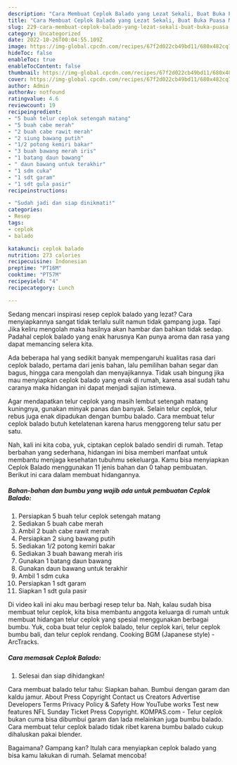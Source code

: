 ```yaml
---
description: "Cara Membuat Ceplok Balado yang Lezat Sekali, Buat Buka Puasa Menggugah Selera"
title: "Cara Membuat Ceplok Balado yang Lezat Sekali, Buat Buka Puasa Menggugah Selera"
slug: 229-cara-membuat-ceplok-balado-yang-lezat-sekali-buat-buka-puasa-menggugah-selera
category: Uncategorized
date: 2022-10-26T00:04:55.109Z
image: https://img-global.cpcdn.com/recipes/67f2d022cb49bd11/680x482cq70/ceplok-balado-foto-resep-utama.jpg
hideToc: false
enableToc: true
enableTocContent: false
thumbnail: https://img-global.cpcdn.com/recipes/67f2d022cb49bd11/680x482cq70/ceplok-balado-foto-resep-utama.jpg
cover: https://img-global.cpcdn.com/recipes/67f2d022cb49bd11/680x482cq70/ceplok-balado-foto-resep-utama.jpg
author: Admin
authorAv: notfound
ratingvalue: 4.6
reviewcount: 19
recipeingredient:
- "5 buah telur ceplok setengah matang"
- "5 buah cabe merah"
- "2 buah cabe rawit merah"
- "2 siung bawang putih"
- "1/2 potong kemiri bakar"
- "3 buah bawang merah iris"
- "1 batang daun bawang"
- " daun bawang untuk terakhir"
- "1 sdm cuka"
- "1 sdt garam"
- "1 sdt gula pasir"
recipeinstructions:

- "Sudah jadi dan siap dinikmati!"
categories:
- Resep
tags:
- ceplok
- balado

katakunci: ceplok balado 
nutrition: 273 calories
recipecuisine: Indonesian
preptime: "PT16M"
cooktime: "PT57M"
recipeyield: "4"
recipecategory: Lunch

---
```



Sedang mencari inspirasi resep ceplok balado yang lezat? Cara menyiapkannya sangat tidak terlalu sulit namun tidak gampang juga. Tapi Jika keliru mengolah maka hasilnya akan hambar dan bahkan tidak sedap. Padahal ceplok balado yang enak harusnya Kan punya aroma dan rasa yang dapat memancing selera kita.


Ada beberapa hal yang sedikit banyak mempengaruhi kualitas rasa dari ceplok balado, pertama dari jenis bahan, lalu pemilihan bahan segar dan bagus, hingga cara mengolah dan menyajikannya. Tidak usah bingung jika mau menyiapkan ceplok balado yang enak di rumah, karena asal sudah tahu caranya maka hidangan ini dapat menjadi sajian istimewa.

Agar mendapatkan telur ceplok yang masih lembut setengah matang kuningnya, gunakan minyak panas dan banyak. Selain telur ceplok, telur rebus juga enak dipadukan dengan bumbu balado. Cara membuat telur ceplok balado butuh ketelatenan karena harus menggoreng telur satu per satu.


Nah, kali ini kita coba, yuk, ciptakan ceplok balado sendiri di rumah. Tetap berbahan yang sederhana, hidangan ini bisa memberi manfaat untuk membantu menjaga kesehatan tubuhmu sekeluarga. Kamu bisa menyiapkan Ceplok Balado menggunakan 11 jenis bahan dan 0 tahap pembuatan. Berikut ini cara dalam membuat hidangannya.

<!--inarticleads1-->

##### Bahan-bahan dan bumbu yang wajib ada untuk pembuatan Ceplok Balado:

1. Persiapkan 5 buah telur ceplok setengah matang
1. Sediakan 5 buah cabe merah
1. Ambil 2 buah cabe rawit merah
1. Persiapkan 2 siung bawang putih
1. Sediakan 1/2 potong kemiri bakar
1. Sediakan 3 buah bawang merah iris
1. Gunakan 1 batang daun bawang
1. Gunakan  daun bawang untuk terakhir
1. Ambil 1 sdm cuka
1. Persiapkan 1 sdt garam
1. Siapkan 1 sdt gula pasir


Di video kali ini aku mau berbagi resep telur ba. Nah, kalau sudah bisa membuat telur ceplok, kita bisa membantu anggota keluarga di rumah untuk membuat hidangan telur ceplok yang spesial menggunakan berbagai bumbu. Yuk, coba buat telur ceplok balado, telur ceplok kari, telur ceplok bumbu bali, dan telur ceplok rendang. Cooking BGM (Japanese style) - ArcTracks. 

<!--inarticleads2-->

##### Cara memasak Ceplok Balado:


1. Selesai dan siap dihidangkan!

Cara membuat balado telur tahu: Siapkan bahan. Bumbui dengan garam dan kaldu jamur. About Press Copyright Contact us Creators Advertise Developers Terms Privacy Policy &amp; Safety How YouTube works Test new features NFL Sunday Ticket Press Copyright. KOMPAS.com - Telur ceplok bukan cuma bisa dibumbui garam dan lada melainkan juga bumbu balado. Cara membuat telur ceplok balado tidak ribet karena bumbu balado cukup dihaluskan pakai blender. 

Bagaimana? Gampang kan? Itulah cara menyiapkan ceplok balado yang bisa kamu lakukan di rumah. Selamat mencoba!
